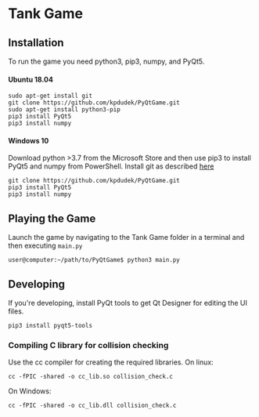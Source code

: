 # Tank Game

## Installation
To run the game you need python3, pip3, numpy, and PyQt5.

#### Ubuntu 18.04
```
sudo apt-get install git
git clone https://github.com/kpdudek/PyQtGame.git
sudo apt-get install python3-pip
pip3 install PyQt5 
pip3 install numpy
```

#### Windows 10
Download python >3.7 from the Microsoft Store and then use pip3 to install PyQt5 and numpy from PowerShell.
Install git as described [here](https://www.computerhope.com/issues/ch001927.htm#:~:text=How%20to%20install%20and%20use%20Git%20on%20Windows,or%20fetching%20updates%20from%20the%20remote%20repository.%20)
```
git clone https://github.com/kpdudek/PyQtGame.git
pip3 install PyQt5 
pip3 install numpy
```

## Playing the Game
Launch the game by navigating to the Tank Game folder in a terminal and then executing `main.py`
```
user@computer:~/path/to/PyQtGame$ python3 main.py
```

## Developing
If you're developing, install PyQt tools to get Qt Designer for editing the UI files.
```
pip3 install pyqt5-tools
```

### Compiling C library for collision checking
Use the cc compiler for creating the required libraries.
On linux:
```
cc -fPIC -shared -o cc_lib.so collision_check.c
```
On Windows:
```
cc -fPIC -shared -o cc_lib.dll collision_check.c
```
